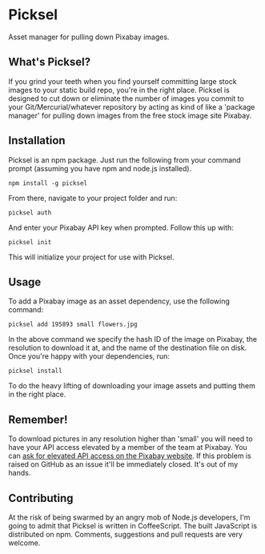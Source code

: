 # Picksel
Asset manager for pulling down Pixabay images.

## What's Picksel?
If you grind your teeth when you find yourself committing large stock images to your static build repo, you're in the right place. Picksel is designed to cut down or eliminate the number of images you commit to your Git/Mercurial/whatever repository by acting as kind of like a 'package manager' for pulling down images from the free stock image site Pixabay.

## Installation
Picksel is an npm package. Just run the following from your command prompt (assuming you have npm and node.js installed).

```
npm install -g picksel
```

From there, navigate to your project folder and run:

```
picksel auth
```

And enter your Pixabay API key when prompted. Follow this up with:

```
picksel init
```

This will initialize your project for use with Picksel.

## Usage
To add a Pixabay image as an asset dependency, use the following command:

```
picksel add 195893 small flowers.jpg
```

In the above command we specify the hash ID of the image on Pixabay, the resolution to download it at, and the name of the destination file on disk. Once you're happy with your dependencies, run:

```
picksel install
```

To do the heavy lifting of downloading your image assets and putting them in the right place.

## Remember!
To download pictures in any resolution higher than 'small' you will need to have your API access elevated by a member of the team at Pixabay. You can [ask for elevated API access on the Pixabay website](https://pixabay.com/en/service/contact/?full_api_access). If this problem is raised on GitHub as an issue it'll be immediately closed. It's out of my hands.

## Contributing
At the risk of being swarmed by an angry mob of Node.js developers, I'm going to admit that Picksel is written in CoffeeScript. The built JavaScript is distributed on npm. Comments, suggestions and pull requests are very welcome.
